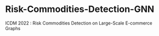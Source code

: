 # Risk-Commodities-Detection-GNN
ICDM 2022 : Risk Commodities Detection on Large-Scale E-commerce Graphs
